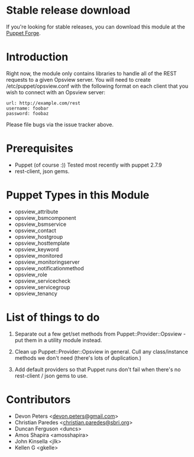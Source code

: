 Stable release download
=======================

If you're looking for stable releases, you can download this module at
the [Puppet Forge](http://forge.puppetlabs.com/devon/opsview).

Introduction
=============

Right now, the module only contains libraries to handle all of the REST
requests to a given Opsview server.  You will need to create
/etc/puppet/opsview.conf with the following format on each client that you wish
to connect with an Opsview server:

    url: http://example.com/rest
    username: foobar
    password: foobaz

Please file bugs via the issue tracker above.

Prerequisites
=============

* Puppet (of course :))  Tested most recently with puppet 2.7.9
* rest-client, json gems.

Puppet Types in this Module
===========================

* opsview_attribute
* opsview_bsmcomponent
* opsview_bsmservice
* opsview_contact
* opsview_hostgroup
* opsview_hosttemplate
* opsview_keyword
* opsview_monitored
* opsview_monitoringserver
* opsview_notificationmethod
* opsview_role
* opsview_servicecheck
* opsview_servicegroup
* opsview_tenancy

List of things to do
====================

1. Separate out a few get/set methods from Puppet::Provider::Opsview - put them
in a utility module instead.

2. Clean up Puppet::Provider::Opsview in general.  Cull any class/instance
methods we don't need (there's lots of duplication.)

3. Add default providers so that Puppet runs don't fail when there's no rest-client / json gems to use.

Contributors
=======

* Devon Peters &lt;devon.peters@gmail.com&gt;
* Christian Paredes &lt;christian.paredes@sbri.org&gt;
* Duncan Ferguson &lt;duncs&gt;
* Amos Shapira &lt;amosshapira&gt;
* John Kinsella &lt;jlk&gt;
* Kellen G &lt;gkelle&gt;
